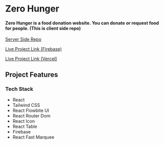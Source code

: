 # Zero Hunger

#### Zero Hunger is a food donation website. You can donate or request food for people. (This is client side repo)

[Server Side Repo](https://github.com/Porgramming-Hero-web-course/b8a11-server-side-CodeWithRashed)
<br>

[Live Project Link (Firebase)](https://zero-hunger-a4e14.web.app)
 <br>

[Live Project Link (Vercel)](https://zero-hunger-client-five.vercel.app)

## Project Features

### Tech Stack

- React
- Tailwind CSS
- React Flowbite UI
- React Router Dom
- React Icon
- React Table
- Firebase
- React Fast Marquee
